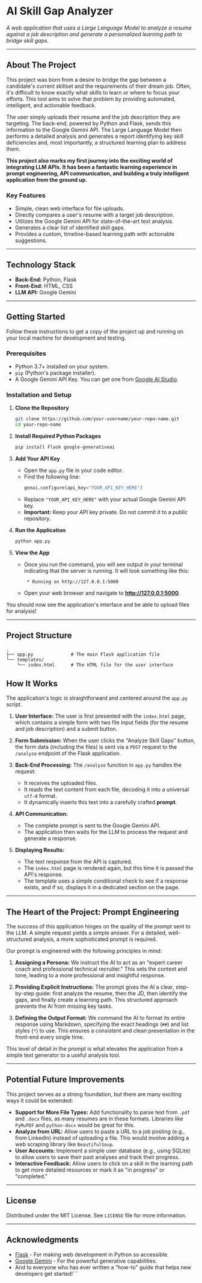 # AI Skill Gap Analyzer

*A web application that uses a Large Language Model to analyze a resume against a job description and generate a personalized learning path to bridge skill gaps.*

---

## About The Project

This project was born from a desire to bridge the gap between a candidate's current skillset and the requirements of their dream job. Often, it's difficult to know exactly what skills to learn or where to focus your efforts. This tool aims to solve that problem by providing automated, intelligent, and actionable feedback.

The user simply uploads their resume and the job description they are targeting. The back-end, powered by Python and Flask, sends this information to the Google Gemini API. The Large Language Model then performs a detailed analysis and generates a report identifying key skill deficiencies and, most importantly, a structured learning plan to address them.

**This project also marks my first journey into the exciting world of integrating LLM APIs. It has been a fantastic learning experience in prompt engineering, API communication, and building a truly intelligent application from the ground up.**

### Key Features

*   Simple, clean web interface for file uploads.
*   Directly compares a user's resume with a target job description.
*   Utilizes the Google Gemini API for state-of-the-art text analysis.
*   Generates a clear list of identified skill gaps.
*   Provides a custom, timeline-based learning path with actionable suggestions.

---

## Technology Stack

*   **Back-End:** Python, Flask
*   **Front-End:** HTML, CSS
*   **LLM API:** Google Gemini

---

## Getting Started

Follow these instructions to get a copy of the project up and running on your local machine for development and testing.

### Prerequisites

*   Python 3.7+ installed on your system.
*   `pip` (Python's package installer).
*   A Google Gemini API Key. You can get one from [Google AI Studio](https://aistudio.google.com/).

### Installation and Setup

1.  **Clone the Repository**
    ```sh
    git clone https://github.com/your-username/your-repo-name.git
    cd your-repo-name
    ```

2.  **Install Required Python Packages**
    ```sh
    pip install Flask google-generativeai
    ```

3.  **Add Your API Key**
    *   Open the `app.py` file in your code editor.
    *   Find the following line:
        ```python
        genai.configure(api_key="YOUR_API_KEY_HERE")
        ```
    *   Replace `"YOUR_API_KEY_HERE"` with your actual Google Gemini API key.
    *   **Important:** Keep your API key private. Do not commit it to a public repository.

4.  **Run the Application**
    ```sh
    python app.py
    ```

5.  **View the App**
    *   Once you run the command, you will see output in your terminal indicating that the server is running. It will look something like this:
        ```
         * Running on http://127.0.0.1:5000
        ```
    *   Open your web browser and navigate to **http://127.0.0.1:5000**.

You should now see the application's interface and be able to upload files for analysis!

---

## Project Structure

```
.
├── app.py              # The main Flask application file
└── templates/
    └── index.html      # The HTML file for the user interface
```


## How It Works

The application's logic is straightforward and centered around the `app.py` script.

1.  **User Interface:** The user is first presented with the `index.html` page, which contains a simple form with two file input fields (for the resume and job description) and a submit button.

2.  **Form Submission:** When the user clicks the "Analyze Skill Gaps" button, the form data (including the files) is sent via a `POST` request to the `/analyze` endpoint of the Flask application.

3.  **Back-End Processing:** The `/analyze` function in `app.py` handles the request:
    *   It receives the uploaded files.
    *   It reads the text content from each file, decoding it into a universal `utf-8` format.
    *   It dynamically inserts this text into a carefully crafted **prompt**.

4.  **API Communication:**
    *   The complete prompt is sent to the Google Gemini API.
    *   The application then waits for the LLM to process the request and generate a response.

5.  **Displaying Results:**
    *   The text response from the API is captured.
    *   The `index.html` page is rendered again, but this time it is passed the API's response.
    *   The template uses a simple conditional check to see if a response exists, and if so, displays it in a dedicated section on the page.

---

## The Heart of the Project: Prompt Engineering

The success of this application hinges on the quality of the prompt sent to the LLM. A simple request yields a simple answer. For a detailed, well-structured analysis, a more sophisticated prompt is required.

Our prompt is engineered with the following principles in mind:

1.  **Assigning a Persona:** We instruct the AI to act as an "expert career coach and professional technical recruiter." This sets the context and tone, leading to a more professional and insightful response.

2.  **Providing Explicit Instructions:** The prompt gives the AI a clear, step-by-step guide: first analyze the resume, then the JD, then identify the gaps, and finally create a learning path. This structured approach prevents the AI from missing key tasks.

3.  **Defining the Output Format:** We command the AI to format its entire response using Markdown, specifying the exact headings (`##`) and list styles (`*`) to use. This ensures a consistent and clean presentation in the front-end every single time.

This level of detail in the prompt is what elevates the application from a simple text generator to a useful analysis tool.

---

## Potential Future Improvements

This project serves as a strong foundation, but there are many exciting ways it could be extended:

*   **Support for More File Types:** Add functionality to parse text from `.pdf` and `.docx` files, as many resumes are in these formats. Libraries like `PyMuPDF` and `python-docx` would be great for this.
*   **Analyze from URL:** Allow users to paste a URL to a job posting (e.g., from LinkedIn) instead of uploading a file. This would involve adding a web scraping library like `BeautifulSoup`.
*   **User Accounts:** Implement a simple user database (e.g., using SQLite) to allow users to save their past analyses and track their progress.
*   **Interactive Feedback:** Allow users to click on a skill in the learning path to get more detailed resources or mark it as "in progress" or "completed."

---

## License

Distributed under the MIT License. See `LICENSE` file for more information.

---

## Acknowledgments

*   [Flask](https://flask.palletsprojects.com/) - For making web development in Python so accessible.
*   [Google Gemini](https://deepmind.google/technologies/gemini/) - For the powerful generative capabilities.
*   And to everyone who has ever written a "how-to" guide that helps new developers get started!```
